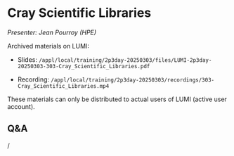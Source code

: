 # Cray Scientific Libraries

*Presenter: Jean Pourroy (HPE)*

<!--
Course materials will be provided during and after the course.
-->

<!--
Temporary location of materials (for the lifetime of the training project):

-   Slides: `/project/project_465001726/Slides/HPE/03_Libraries.pdf`
-->

Archived materials on LUMI:

-   Slides: `/appl/local/training/2p3day-20250303/files/LUMI-2p3day-20250303-303-Cray_Scientific_Libraries.pdf`

-   Recording: `/appl/local/training/2p3day-20250303/recordings/303-Cray_Scientific_Libraries.mp4`

These materials can only be distributed to actual users of LUMI (active user account).


## Q&A

/
